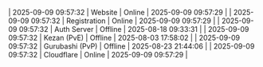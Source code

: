 | 2025-09-09 09:57:32 | Website | Online | 2025-09-09 09:57:29 |
| 2025-09-09 09:57:32 | Registration | Online | 2025-09-09 09:57:29 |
| 2025-09-09 09:57:32 | Auth Server | Offline | 2025-08-18 09:33:31 |
| 2025-09-09 09:57:32 | Kezan (PvE) | Offline | 2025-08-03 17:58:02 |
| 2025-09-09 09:57:32 | Gurubashi (PvP) | Offline | 2025-08-23 21:44:06 |
| 2025-09-09 09:57:32 | Cloudflare | Online | 2025-09-09 09:57:29 |
